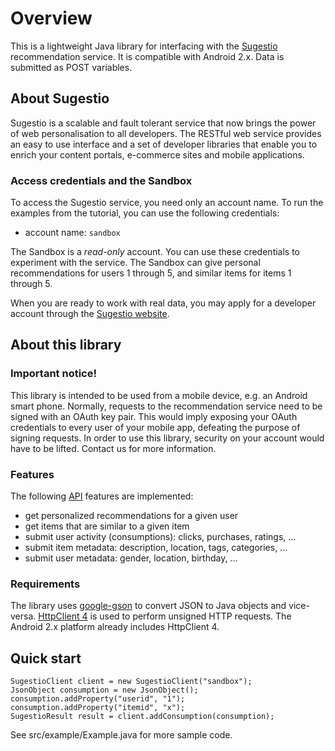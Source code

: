 # Overview

This is a lightweight Java library for interfacing with the [Sugestio](http://www.sugestio.com) 
recommendation service. It is compatible with Android 2.x. Data is submitted as POST variables.  

## About Sugestio

Sugestio is a scalable and fault tolerant service that now brings the power of 
web personalisation to all developers. The RESTful web service provides an easy to use 
interface and a set of developer libraries that enable you to enrich 
your content portals, e-commerce sites and mobile applications.

### Access credentials and the Sandbox

To access the Sugestio service, you need only an account name. To run the examples from the 
tutorial, you can use the following credentials:

* account name: <code>sandbox</code>

The Sandbox is a *read-only* account. You can use these credentials to experiment 
with the service. The Sandbox can give personal recommendations for users 1 through 5, 
and similar items for items 1 through 5.

When you are ready to work with real data, you may apply for a developer account through 
the [Sugestio website](http://www.sugestio.com).  

## About this library

### Important notice!

This library is intended to be used from a mobile device, e.g. an Android smart phone. Normally, requests
to the recommendation service need to be signed with an OAuth key pair. This would imply exposing 
your OAuth credentials to every user of your mobile app, defeating the purpose of signing requests. 
In order to use this library, security on your account would have to be lifted. Contact us for more information.

### Features

The following [API](http://www.sugestio.com/documentation) features are implemented:

* get personalized recommendations for a given user
* get items that are similar to a given item
* submit user activity (consumptions): clicks, purchases, ratings, ...
* submit item metadata: description, location, tags, categories, ...  	
* submit user metadata: gender, location, birthday, ...

### Requirements

The library uses [google-gson](http://code.google.com/p/google-gson/) to convert JSON to Java 
objects and vice-versa. [HttpClient 4](http://hc.apache.org/) is used to perform unsigned 
HTTP requests. The Android 2.x platform already includes HttpClient 4.

## Quick start

	SugestioClient client = new SugestioClient("sandbox");		
	JsonObject consumption = new JsonObject();
	consumption.addProperty("userid", "1");
	consumption.addProperty("itemid", "x");		
	SugestioResult result = client.addConsumption(consumption);

See src/example/Example.java for more sample code.
